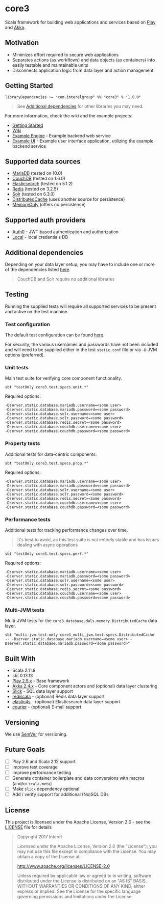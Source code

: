 # core3
Scala framework for building web applications and services based on [Play](https://www.playframework.com/) and [Akka](http://akka.io/).

## Motivation
* Minimizes effort required to secure web applications
* Separates actions (as workflows) and data objects (as containers) into easily testable and maintainable units
* Disconnects application logic from data layer and action management

## Getting Started
```
libraryDependencies += "com.interelgroup" %% "core3" % "1.0.0"
```

> See [Additional dependencies](https://github.com/Interel-Group/core3/wiki/Additional-Dependencies) for other libraries you may need.

For more information, check the wiki and the example projects:

* [Getting Started](https://github.com/Interel-Group/core3/wiki/Getting-Started)
* [Wiki](https://github.com/Interel-Group/core3/wiki)
* [Example Engine](https://github.com/Interel-Group/core3-example-engine) - Example backend web service
* [Example UI](https://github.com/Interel-Group/core3-example-ui) - Example user interface application, utilizing the example backend service

## Supported data sources
* [MariaDB](https://mariadb.org/) (tested on 10.0)
* [CouchDB](http://couchdb.apache.org/) (tested on 1.6.0)
* [Elasticsearch](https://www.elastic.co/products/elasticsearch) (tested on 5.1.2)
* [Redis](https://redis.io/) (tested on 3.2.5)
* [Solr](http://lucene.apache.org/solr/) (tested on 6.3.0)
* [DistributedCache](https://github.com/Interel-Group/core3/wiki) (uses another source for persistence)
* [MemoryOnly](https://github.com/Interel-Group/core3/wiki) (offers no persistence)

## Supported auth providers
* [Auth0](https://auth0.com/) - JWT based authentication and authorization
* [Local](https://github.com/Interel-Group/core3/wiki) - local credentials DB

## Additional dependencies
Depending on your data layer setup, you may have to include one or more of the dependencies listed [here](https://github.com/Interel-Group/core3/wiki/Additional-Dependencies).

> CouchDB and Solr require no additional libraries

## Testing
Running the supplied tests will require all supported services to be present and active on the test machine.

### Test configuration
The default test configuration can be found [here](src/test/resources/static.conf).

For security, the various usernames and passwords have not been included and will need to be supplied either in the test `static.conf` file or via `-D` JVM options (preferred).

### Unit tests
Main test suite for verifying core component functionality.

```
sbt "testOnly core3.test.specs.unit.*"
```

Required options:
```
-Dserver.static.database.mariadb.username=<some user>
-Dserver.static.database.mariadb.password=<some password>
-Dserver.static.database.solr.username=<some user>
-Dserver.static.database.solr.password=<some password>
-Dserver.static.database.redis.secret=<some password>
-Dserver.static.database.couchdb.username=<some user>
-Dserver.static.database.couchdb.password=<some password>
```

### Property tests
Additional tests for data-centric components.

```
sbt "testOnly core3.test.specs.prop.*"
```
Required options:
```
-Dserver.static.database.mariadb.username=<some user>
-Dserver.static.database.mariadb.password=<some password>
-Dserver.static.database.solr.username=<some user>
-Dserver.static.database.solr.password=<some password>
-Dserver.static.database.redis.secret=<some password>
-Dserver.static.database.couchdb.username=<some user>
-Dserver.static.database.couchdb.password=<some password>
```

### Performance tests
Additional tests for tracking performance changes over time.

> It's best to avoid, as this test suite is not entirely stable and has issues dealing with async operations

```
sbt "testOnly core3.test.specs.perf.*"
```
Required options:
```
-Dserver.static.database.mariadb.username=<some user>
-Dserver.static.database.mariadb.password=<some password>
-Dserver.static.database.solr.username=<some user>
-Dserver.static.database.solr.password=<some password>
-Dserver.static.database.redis.secret=<some password>
-Dserver.static.database.couchdb.username=<some user>
-Dserver.static.database.couchdb.password=<some password>
```

### Multi-JVM tests
Multi-JVM tests for the `core3.database.dals.memory.DistributedCache` data layer.

```
sbt "multi-jvm:test-only core3_multi_jvm.test.specs.DistributedCache  -- -Dserver.static.database.mariadb.username=<some user> -Dserver.static.database.mariadb.password=<some password>"
```

## Built With
* Scala 2.11.8
* sbt 0.13.13
* [Play 2.5.x](https://github.com/playframework/playframework) - Base framework
* [Akka 2.4.x](https://github.com/akka/akka) - Core component actors and (optional) data layer clustering
* [Slick](https://github.com/slick/slick) - SQL data layer support
* [rediscala](https://github.com/etaty/rediscala) - (optional) Redis data layer support
* [elastic4s](https://github.com/sksamuel/elastic4s) - (optional) Elasticsearch data layer support
* [courier](https://github.com/softprops/courier) - (optional) E-mail support

## Versioning
We use [SemVer](http://semver.org/) for versioning.

## Future Goals
- [ ] Play 2.6 and Scala 2.12 support
- [ ] Improve test coverage
- [ ] Improve performance testing
- [ ] Generate container boilerplate and data conversions with macros (and/or `scala.meta`)
- [ ] Make `slick` dependency optional
- [ ] Add / verify support for additional (No)SQL DBs

## License
This project is licensed under the Apache License, Version 2.0 - see the [LICENSE](LICENSE) file for details

> Copyright 2017 Interel
>
> Licensed under the Apache License, Version 2.0 (the "License");
> you may not use this file except in compliance with the License.
> You may obtain a copy of the License at
>
> http://www.apache.org/licenses/LICENSE-2.0
>
> Unless required by applicable law or agreed to in writing, software
> distributed under the License is distributed on an "AS IS" BASIS,
> WITHOUT WARRANTIES OR CONDITIONS OF ANY KIND, either express or implied.
> See the License for the specific language governing permissions and
> limitations under the License.
